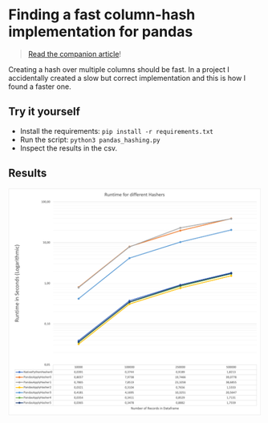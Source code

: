 # Finding a fast column-hash implementation for pandas

> [Read the companion article](/2022/09/efficiently-hashing-columns-in-a-pandas-dataframe.html)!

Creating a hash over multiple columns should be fast.
In a project I accidentally created a slow but correct implementation and this is how I found a faster one.

## Try it yourself

- Install the requirements: `pip install -r requirements.txt`
- Run the script: `python3 pandas_hashing.py`
- Inspect the results in the csv.

## Results

![Graphic showing the different implementations and their individual runtimes for different number of records.](hasher_runtime.png)